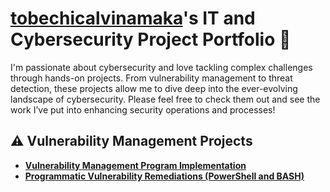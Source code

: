 # <a href="https://www.linkedin.com/in/tobechicalvinamaka/">tobechicalvinamaka</a>'s IT and Cybersecurity Project Portfolio 🔐

I'm passionate about cybersecurity and love tackling complex challenges through hands-on projects. From vulnerability management to threat detection, these projects allow me to dive deep into the ever-evolving landscape of cybersecurity. Please feel free to check them out and see the work I’ve put into enhancing security operations and processes!


## ⚠️ Vulnerability Management Projects
- **[Vulnerability Management Program Implementation](https://github.com/tobechi-calvin/vulnerability-management-program)**
- **[Programmatic Vulnerability Remediations (PowerShell and BASH)](https://github.com/tobechi-calvin/programmatic-vulnerability-remediations)**
